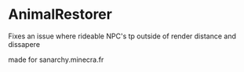 # AnimalRestorer
Fixes an issue where rideable NPC's tp outside of render distance and dissapere

made for sanarchy.minecra.fr
